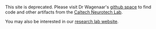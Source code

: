 This site is deprecated. Please visit Dr Wagenaar's [github space](https://github.com/wagenadl) to find code and other artifacts from the [Caltech Neurotech Lab](http://cntc.caltech.edu).

You may also be interested in our [research lab website](http://danielwagenaar.net).

